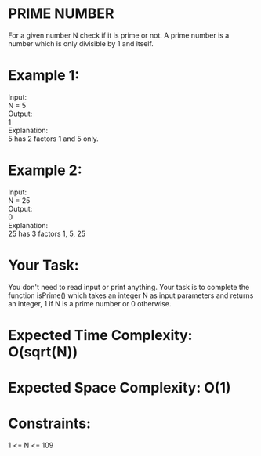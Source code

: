 # PRIME NUMBER
For a given number N check if it is prime or not. A prime number is a number which is only divisible by 1 and itself.
 
# Example 1:
Input:  
N = 5  
Output:  
1  
Explanation:  
5 has 2 factors 1 and 5 only.  

# Example 2:
Input:  
N = 25  
Output:  
0  
Explanation:  
25 has 3 factors 1, 5, 25  

# Your Task:
You don't need to read input or print anything. Your task is to complete the function isPrime() which takes an integer N as input parameters and returns an integer, 1 if N is a prime number or 0 otherwise.
 

# Expected Time Complexity: O(sqrt(N))
# Expected Space Complexity: O(1)
 

# Constraints:
1 <= N <= 109
